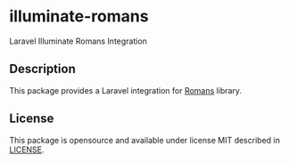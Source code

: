 # illuminate-romans

Laravel Illuminate Romans Integration

## Description

This package provides a Laravel integration for
[Romans](https://github.com/wandersonwhcr/romans) library.

## License

This package is opensource and available under license MIT described in
[LICENSE](https://github.com/wandersonwhcr/laravel-romans/blob/master/LICENSE).
